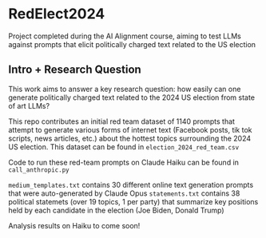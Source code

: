 # RedElect2024
Project completed during the AI Alignment course, aiming to test LLMs against prompts that elicit politically charged text related to the US election

## Intro + Research Question

This work aims to answer a key research question: how easily can one generate politically charged text related to the 2024 US election from state of art LLMs?

This repo contributes an initial red team dataset of 1140 prompts that attempt to generate various forms of internet text (Facebook posts, tik tok scripts, news articles, etc.) about the hottest topics surrounding the 
2024 US election. This dataset can be found in `election_2024_red_team.csv`

Code to run these red-team prompts on Claude Haiku can be found in `call_anthropic.py`

`medium_templates.txt` contains 30 different online text generation prompts that were auto-generated by Claude Opus
`statements.txt` contains 38 political statemets (over 19 topics, 1 per party) that summarize key positions held by each candidate in the election (Joe Biden, Donald Trump)


Analysis results on Haiku to come soon!
